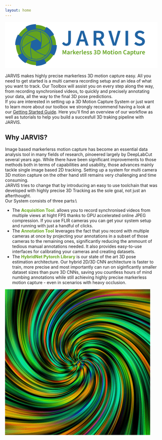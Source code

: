 ```yaml
---
layout: home
---
```


![Alt Text](assets/banner_new_new.png)


JARVIS makes highly precise markerless 3D motion capture easy. All you need to get started is a multi camera recording setup and an idea of what you want to track.
Our Toolbox will assist you on every step along the way, from recording synchronised videos, to quickly and precisely annotating your data,
all the way to the final 3D pose predictions.\
If you are interested in setting up a 3D Motion Capture System or just want to learn more about our toolbox we strongly recommend having a look at our
[Getting Started Guide](gettingstarted.md). Here you'll find an overview of our workflow as well as tutorials to help you build a succesfull 3D traking pipeline with JARVIS.

## Why JARVIS?
Image based markerlerss motion capture has become an essential data analysis tool in many fields of research, pinoeered largely by DeepLabCut several years ago.
While there have been significant improvements to those methods both in terms of capabilities and usability, those advances mainly tackle single image based
2D tracking. Setting up a system for multi camera 3D motion capture on the other hand still remains very challenging and time consuming.\
JARVIS tries to change that by introducing an easy to use toolchain that was developed with highly precise 3D Tracking as the sole goal, not just an afterthought.\
Our System consists of three parts:\
- The <span style="color:#63a31f">**Acquisition Tool**</span>. allows you to record synchronised videos from multiple views at hight FPS thanks to GPU accelerated online JPEG compression. If you use FLIR cameras you can get your system setup and running with just a handful of clicks.
- The <span style="color:#63a31f">**Annotation Tool**</span> leverages the fact that you record with multiple cameras at once by projecting your annotations in a subset of those cameras to
  the remaining ones, significantly reducing the ammount of tedious manual annotations needed. It also provides easy-to-use interfaces for calibrating your cameras
  and creating datasets.
- The <span style="color:#63a31f">**HybridNet Pytorch Library**</span> is our state of the art 3D pose estimation architecture. Our hybrid 2D/3D CNN architecture is faster to train, more precise and most importantly can run on siginficantly smaller dataset sizes than pure 3D CNNs, saving you countless hours of mind numbing annotations while still achieving highly precise markerless motion capture - even in scenarios with heavy occlusion.

![Alt Text](assets/tesr.gif)

